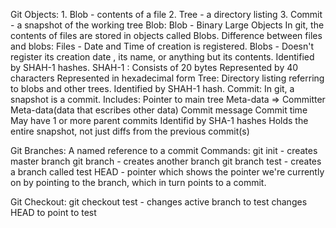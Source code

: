 Git Objects:
    1. Blob - contents of a file
    2. Tree - a directory listing
    3. Commit - a snapshot of the working tree
Blob:
    Blob - Binary Large Objects
    In git, the contents of files are stored in objects called Blobs.
    Difference between files and blobs:
        Files - Date and Time of creation is registered.
        Blobs - Doesn't register its creation date , its name, or anything but its contents.
    Identified by SHAH-1 hashes.
    SHAH-1 :
        Consists of 20 bytes
        Represented by 40 characters
        Represented in hexadecimal form
Tree:
    Directory listing referring to blobs and other trees.
    Identified by SHAH-1 hash.
Commit:
    In git, a snapshot is a commit.
    Includes:
        Pointer to main tree
        Meta-data => Committer
            Meta-data(data that escribes other data)
        Commit message
        Commit time
        May have 1 or more parent commits
    Identifid by SHA-1 hashes
    Holds the entire snapshot, not just diffs from the previous commit(s)

Git Branches:
    A named reference to a commit
    Commands: 
        git init - creates master branch
        git branch - creates another branch
        git branch test - creates a branch called test
    HEAD - pointer which shows the pointer we're currently on by pointing to the branch, which in turn points to a commit.

Git Checkout:
    git checkout test - changes active branch to test
                        changes HEAD to point to test


